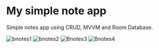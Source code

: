 # My simple note app
Simple notes app using CRUD, MVVM and Room Database.

![bnotes1](https://user-images.githubusercontent.com/84693350/231753574-6bde3ac8-ebd6-41a4-bd50-801015cef371.jpg)
![bnotes2](https://user-images.githubusercontent.com/84693350/231753605-7ff692a8-5acf-44b0-a01e-93ac49c9492c.jpg)
![Bnotes3](https://user-images.githubusercontent.com/84693350/231753617-c5c781f9-4c01-4b8c-a4f6-8ba41000bf4a.jpg)
![Bnotes4](https://user-images.githubusercontent.com/84693350/231753623-338da1e9-ece0-4f6a-a00b-cbe4e75cbbfc.jpg)
